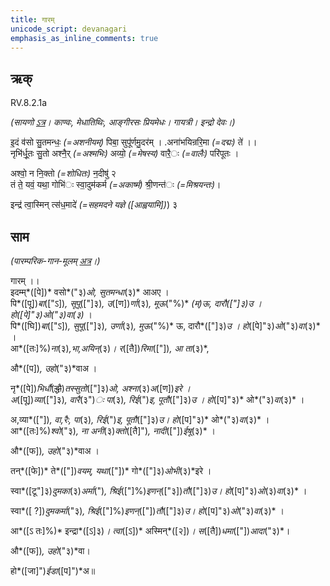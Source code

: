 ```yaml
---
title: गारम्  
unicode_script: devanagari  
emphasis_as_inline_comments: true
---   
```


## ऋक्

RV.8.2.1a

*(सायणो [ऽत्र](https://archive.org/stream/RgVedaWithSayanasCommentaryPart3/rv_sayanabhasya_part3%23page/n619/mode/2up&sa=D&ust=1542425956247000)। काण्वः, मेधातिथिः, आङ्गीरसः प्रियमेधः। गायत्री। इन्द्रो देवः।)*

इ॒दं व॑सो सु॒तमन्धः॒ *(=अशनीयम्)* पिबा॒ सुपू॑र्णमु॒दर॑म् । .अना॑भयिन्ररि॒मा *(=दद्मः)* ते॑ ।।  
नृभि॑र्धू॒तः सु॒तो अश्नै॒र् *(=अश्मभिः)* अव्यो॒ *(=मेषस्य)* वारै॒ः *(=वालैः)* परि॑पूतः ।

अश्वो॒ न नि॒क्तो *(=शोधितः)* न॒दीषु॑ २  
तं ते॒ यवं॒ यथा॒ गोभि॑ः स्वा॒दुम॑कर्म *(=अकार्ष्म)* श्री॒णन्त॑ः  *(=मिश्रयन्तः)*।

इन्द्र॑ त्वा॒स्मिन् त्स॑ध॒मादे॑ *(=सहमदने यज्ञे ([आह्वयामि])*) ३

## साम

*(पारम्परिक-गान-मूलम् [अत्र](https://archive.org/stream/sAmaveda-jaiminIya-paravastu-paramparA-docs/AASHEERVACHANA%2520SAAMAANI%23page/n1/mode/1up&sa=D&ust=1542425956247000)।)*

गारम् ।।    
इदम्म्*([पे])* वसो*("३)*ओ, सुतमन्धा*(३)* आअए ।  
पि*([पू])*बा*(["ऽ])*, सूपू*(["]३)*, उ*([ण])*र्णा*(३)*, मूऊ*("%)* *(म्)*ऊ, दारौ*(["]३)*उ । हो*([पे]"३)*ओ*("३)*वा*(३)* ।    
पि*([घि])*बा*(["ऽ])*, सुपू*(["]३)*, उर्णा*(३)*,  मुऊ*("%)* ऊ, दारौ*(["]३)*उ । हो*([पे]"३)*ओ*("३)*वा*(३)* ।    
आ*([तः]%)*ना*(३)*,भा,अयिन्*(३)*। र*([तै])*रिमा*(["])*, आ ता*(३)*,

औ*([प])*, उहो*("३)*वाअ ।  
  
नृ*([पे])*भिर्धौ*(~~द्धौ~~)*तस्सुतो*(["]३)*ओ, अश्ना*(३)*अ*([ण])*इरे ।  
अ*([पू])*व्या*(["]३)*, वारै*(३")*ः पा*(३)*, रिई*(")*इ, पूतौ*(["]३)*उ । हो*([प]"३)* ओ*("३)*वा*(३)* ।  

अ,व्या*(["])*, वा,रैः, पा*(३)*, रिई*(")*इ, पूतौ*(["]३)*उ। हो*([प]"३)* ओ*("३)*वा*(३)* ।    
आ*([तः]%)*श्वो*("३)*, ना अनी*(३)*क्तो*([तै]")*, नादी*(["])*ईषू*(३)* ।  

औ*([फ])*, उहो*("३)*वाअ ।

  
तन्*([फे])* ते*(["])*वयम्, यथा*(["])* गो*(["]३)*ओभी*(३)*इरे ।

स्वा*([टू"]३)*दुमका*(३)*अर्मा*(")*, श्रिई*(["]%)*इणन्*(["३])*तौ*(["]३)*उ। हो*([प]"३)*ओ*(३)*वा*(३)* ।

स्वा*([ ?])*दुमकर्मा*("३)*, श्रिई*(["]%)*इणन्*(["])*तौ*(["]३)*उ। हो*([प]"३)*ओ*("३)*वा*(३)* ।  

आ*([ऽ तः]%)* इन्द्रा*([ऽ]३)*। त्वा*([ऽ])* अस्मिन्*([२])*। स*([तै])*धमा*(["])*आदा*("३)*।  

औ*([फ])*, उहो*("३)*वा।

हो*([जा]")*ईडा*([प]")*अ॥
